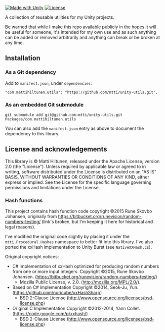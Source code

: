 [![Made with Unity](https://img.shields.io/badge/Made%20with-Unity-333.svg?style=flat-square&logo=unity)](https://unity.com/) [![License](https://img.shields.io/badge/license-Apache--2.0-blue.svg?style=flat-square)](https://github.com/mtti/unity-funcs/blob/master/LICENSE)

A collection of reusable utilities for my Unity projects.

Be warned that while I make this repo available publicly in the hopes it will be
useful for someone, it's intended for my own use and as such anything can be
added or removed arbitrarily and anything can break or be broken at any time.

## Installation

### As a Git dependency

Add to `manifest.json`, under `dependencies`:

```
"com.mattihiltunen.utils": "https://github.com/mtti/unity-utils.git",
```

### As an embedded Git submodule

```
git submodule add git@github.com:mtti/unity-utils.git Packages/com.mattihiltunen.utils
```

You can also add the `manifest.json` entry as above to document the dependency
to this library.

## License and acknowledgements

This library is &copy; Matti Hiltunen, released under the Apache License,
version 2.0 (the "License"). Unless required by applicable law or agreed to in
writing, software distributed under the License is distributed on an "AS IS"
BASIS, WITHOUT WARRANTIES OR CONDITIONS OF ANY KIND, either express or implied.
See the License for the specific language governing permissions and limitations
under the License.

### Hash functions

This project contains hash function code copyright &copy;2015
Rune Skovbo Johansen, originally from https://bitbucket.org/runevision/random-numbers-testing/
(link's broken, but I'm keeping it here for historical and legal reasons).

I've modified the original code slightly by placing it under the
`mtti.Procedural.Hashes` namespace to better fit into this library. I've also
ported the xxHash implementation to Unity Burst (see `NativeXXHash.cs`).

Original copyright notices:

* C# implementation of xxHash optimized for producing random numbers from one or more input integers. Copyright &copy;2015, Rune Skovbo Johansen. (https://bitbucket.org/runevision/random-numbers-testing/)
    * Mozilla Public License, v. 2.0. (http://mozilla.org/MPL/2.0/).
* Based on C# implementation Copyright &copy;2014, Seok-Ju, Yun. (https://github.com/noricube/xxHashSharp)
    * BSD 2-Clause License (http://www.opensource.org/licenses/bsd-license.php)
* Original C Implementation Copyright &copy;2012-2014, Yann Collet. (https://code.google.com/p/xxhash/)
    * BSD 2-Clause License (http://www.opensource.org/licenses/bsd-license.php)
